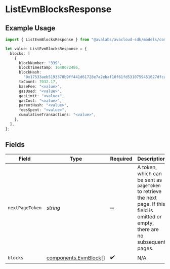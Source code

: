 # ListEvmBlocksResponse

## Example Usage

```typescript
import { ListEvmBlocksResponse } from "@avalabs/avacloud-sdk/models/components";

let value: ListEvmBlocksResponse = {
  blocks: [
    {
      blockNumber: "339",
      blockTimestamp: 1648672486,
      blockHash:
        "0x17533aeb5193378b9ff441d61728e7a2ebaf10f61fd5310759451627dfca2e7c",
      txCount: 7032.17,
      baseFee: "<value>",
      gasUsed: "<value>",
      gasLimit: "<value>",
      gasCost: "<value>",
      parentHash: "<value>",
      feesSpent: "<value>",
      cumulativeTransactions: "<value>",
    },
  ],
};
```

## Fields

| Field                                                                                                                                  | Type                                                                                                                                   | Required                                                                                                                               | Description                                                                                                                            |
| -------------------------------------------------------------------------------------------------------------------------------------- | -------------------------------------------------------------------------------------------------------------------------------------- | -------------------------------------------------------------------------------------------------------------------------------------- | -------------------------------------------------------------------------------------------------------------------------------------- |
| `nextPageToken`                                                                                                                        | *string*                                                                                                                               | :heavy_minus_sign:                                                                                                                     | A token, which can be sent as `pageToken` to retrieve the next page. If this field is omitted or empty, there are no subsequent pages. |
| `blocks`                                                                                                                               | [components.EvmBlock](../../models/components/evmblock.md)[]                                                                           | :heavy_check_mark:                                                                                                                     | N/A                                                                                                                                    |